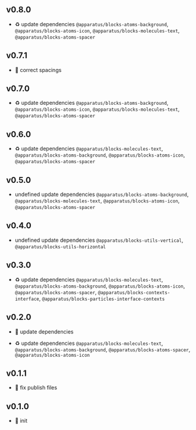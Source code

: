 ## v0.8.0

* ♻️ update dependencies `@apparatus/blocks-atoms-background`, `@apparatus/blocks-atoms-icon`, `@apparatus/blocks-molecules-text`, `@apparatus/blocks-atoms-spacer`

## v0.7.1

* 🐞 correct spacings

## v0.7.0

* ♻️ update dependencies `@apparatus/blocks-atoms-background`, `@apparatus/blocks-atoms-icon`, `@apparatus/blocks-molecules-text`, `@apparatus/blocks-atoms-spacer`

## v0.6.0

* ♻️ update dependencies `@apparatus/blocks-molecules-text`, `@apparatus/blocks-atoms-background`, `@apparatus/blocks-atoms-icon`, `@apparatus/blocks-atoms-spacer`

## v0.5.0

* undefined update dependencies `@apparatus/blocks-atoms-background`, `@apparatus/blocks-molecules-text`, `@apparatus/blocks-atoms-icon`, `@apparatus/blocks-atoms-spacer`

## v0.4.0

* undefined update dependencies `@apparatus/blocks-utils-vertical`, `@apparatus/blocks-utils-horizontal`

## v0.3.0

* ♻️ update dependencies `@apparatus/blocks-molecules-text`, `@apparatus/blocks-atoms-background`, `@apparatus/blocks-atoms-icon`, `@apparatus/blocks-atoms-spacer`, `@apparatus/blocks-contexts-interface`, `@apparatus/blocks-particles-interface-contexts`

## v0.2.0

* 🐞 update dependencies

* ♻️ update dependencies `@apparatus/blocks-molecules-text`, `@apparatus/blocks-atoms-background`, `@apparatus/blocks-atoms-spacer`, `@apparatus/blocks-atoms-icon`

## v0.1.1

* 🐞 fix publish files

## v0.1.0

* 🐣 init
